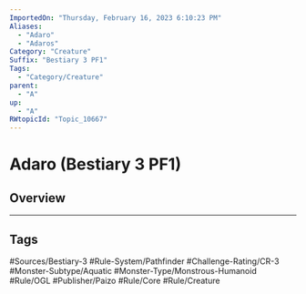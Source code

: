 ```yaml
---
ImportedOn: "Thursday, February 16, 2023 6:10:23 PM"
Aliases:
  - "Adaro"
  - "Adaros"
Category: "Creature"
Suffix: "Bestiary 3 PF1"
Tags:
  - "Category/Creature"
parent:
  - "A"
up:
  - "A"
RWtopicId: "Topic_10667"
---
```

# Adaro (Bestiary 3 PF1)
## Overview

---
## Tags
#Sources/Bestiary-3 #Rule-System/Pathfinder #Challenge-Rating/CR-3 #Monster-Subtype/Aquatic #Monster-Type/Monstrous-Humanoid #Rule/OGL #Publisher/Paizo #Rule/Core #Rule/Creature

